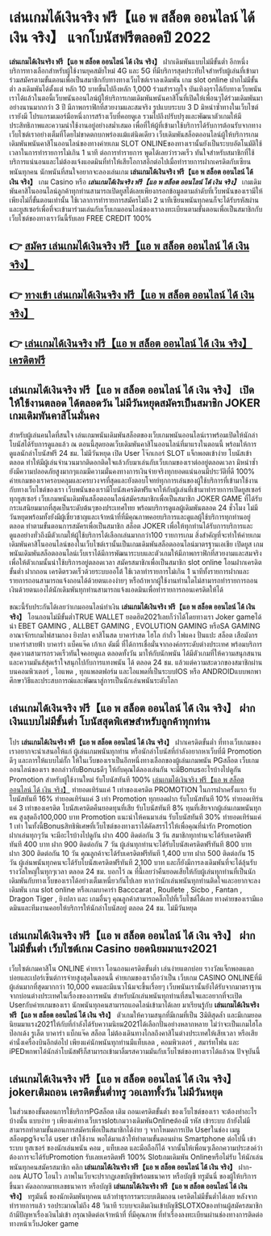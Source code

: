 # เล่นเกมได้เงินจริง ฟรี【แอ พ สล็อต ออนไลน์ ได้ เงิน จริง】  แจกโบนัสฟรีตลอดปี 2022

**เล่นเกมได้เงินจริง ฟรี【แอ พ สล็อต ออนไลน์ ได้ เงิน จริง】** ฝากเดิมพันแบบไม่มีขั้นต่ำ  อีกหนึ่งบริการทางเลือกสำหรับผู้ใช้งานยุคสมัยใหม่ 4G และ 5G ที่มีบริการสุดประทับใจสำหรับผู้เล่นที่เข้ามาร่วมสมัครตามขั้นตอนเพื่อเป็นสมาชิกกับทางทางเว็บไซต์เราลงเดิมพัน เกม slot online ฝากไม่มีขั้นต่ำ ลงเดิมพันได้ตั้งแต่ หลัก 10 บาทขึ้นไปถึงหลัก 1,000 ร่วมสำราญใจ บันเทิงอุราได้กับทางเว็บพนันเราได้แล้วในตอนี้เว็บพนันออนไลน์ผู้ให้บริการเกมเดิมพันพนันคาสิโนที่เปิดให้เพื่อนๆได้ร่วมเดิมพันมาอย่างนานมากกว่า 3 ปี มีภาพกราฟิกที่สวยงามและสมจริง รูปแบบระบบ 3 D
มิหนำซ้ำทางในเว็บไซต์เรายังมี โปรแกรมเมอร์มือหนึ่งการสร้างเว็บที่คอยดูเล  รวมไปถึงปรับปรุงและพัฒนาตัวเกมให้มีประสิทธิภาพและความน่าใช้งานอยู่อย่างสม่ำเสมอ เพื่อที่ให้ผู้ที่เข้ามาใช้บริการได้รับการต้อนรับจากทางเว็บไซต์เราอย่างเต็มที่โดยไม่ขาดตกบกพร่องแม้แต่นิดเดียว เว็บเดิมพันสล็อตออนไลน์ผู้ให้บริการเกมเดิมพันพนันคาสิโนออนไลน์ของทางค่ายเกม SLOT ONLINEของทางเรานั้นยังเป็นระบบอัตโนมัติใช้เวลาในการทำรายการไม่เกิน 1 นาที ต่อการทำรายการ พูดได้เลยว่ารวดเร็ว ทันใจสำหรับสมาชิกที่ใช้บริการแน่นอนและไม่ต้องแจ้งแอดมินที่ทำให้เสียโอกาสอีกต่อไปเมื่อทำรายการฝากเครดิตกับเซียนพนันทุกคน
นักพนันที่สนใจอยากจะลองเล่นเกม **เล่นเกมได้เงินจริง ฟรี【แอ พ สล็อต ออนไลน์ ได้ เงิน จริง】** เกม Casino  หรือ ***เล่นเกมได้เงินจริง ฟรี【แอ พ สล็อต ออนไลน์ ได้ เงิน จริง】*** เกมเดิมพันคาสิโนออนไลน์ลูกค้าทุกท่านสามารถเปิดยูสได้เลยเพียงกรอกข้อมูลตามลำดับที่เว็บพนันของเรามีให้เพียงไม่กี่ขั้นตอนเท่านั้น ใช้เวลาการทำรายการสมัครไม่ถึง 2 นาทีเซียนพนันทุกคนก็จะได้รับรหัสผ่านและยูสเซอร์เพื่อที่จะเข้ามาร่วมเล่นกับเว็บเกมออนไลน์ของเราลงทะเบียนตามขั้นตอนเพื่อเป็นสมาชิกกับเว็บไซต์ของทางเราวันนี้รับเลย FREE CREDIT 100%

## 👉 [สมัคร เล่นเกมได้เงินจริง ฟรี【แอ พ สล็อต ออนไลน์ ได้ เงิน จริง】](https://archa888.com/)
## 👉 [ทางเข้า เล่นเกมได้เงินจริง ฟรี【แอ พ สล็อต ออนไลน์ ได้ เงิน จริง】](https://archa888.com/)
## 👉 [เล่นเกมได้เงินจริง ฟรี【แอ พ สล็อต ออนไลน์ ได้ เงิน จริง】 เครดิตฟรี](https://archa888.com/)

## เล่นเกมได้เงินจริง ฟรี【แอ พ สล็อต ออนไลน์ ได้ เงิน จริง】 เปิดให้ใช้งานตลอด ได้ตลอดวัน ไม่มีวันหยุดสมัครเป็นสมาชิก JOKER เกมเดิมพันคาสิโนมั่นคง

สำหรับผู้เล่นคนใดที่สนใจ เล่นเกมพนันเดิมพันสล็อตของเว็บเกมพนันออนไลน์เราพร้อมเปิดให้นักล่าโบนัสได้รับการดูแลแล้ว ณ ตอนนี้สุดยอดเว็บเดิมพันคาสิโนออนไลน์ที่มาแรงในตอนนี้ พร้อมให้การดูแลนักล่าโบนัสฟรี 24 ชม. ไม่มีวันหยุด เปิด User โจ๊กเกอร์ SLOT แจ็กพอตเข้าง่าย โบนัสเข้าตลอด ทำให้มีผู้เล่นจำนวนมากติดอกติดใจแล้วกับมาเล่นกับเว็บเกมของเราต่ออยู่ตลอดเวลา มิหนำซ้ำยังมีความปลอดภัยสูงมากๆแถมมีความมั่นคงทางการเงินจ่ายจริงทุกยอดแน่นอนมีประวัติที่ดี 100% ค่ายเกมของเราครอบคลุมและครบวงจรที่สุดและยังตอบโจทย์ทุกการเล่นของผู้ใช้บริการที่เข้ามาใช้งานกับทางเว็บไซต์ของเรา
เว็บพนันของเรามีโบนัสเครดิตฟรีแจกให้กับผู้เล่นที่เข้ามาทำรายการเปิดยูสเซอร์ทุกยูสเซอร์ เว็บเกมพนันเดิมพันสล็อตออนไลน์สมัครสมาชิกเพื่อเป็นสมาชิก JOKER GAME ที่ได้รับกระแสนิยมมากที่สุดเป็นระดับต้นๆของประเทศไทย พร้อมบริการดูแลผู้เดิมพันตลอด 24 ชั่วโมง ไม่มีวันหยุดพร้อมทั้งยังมีผู้เชี่ยวชาญและเจ้าหน้าที่ที่มีคุณภาพคอยบริการและดูแลผู้ใช้บริการทุกท่านอยู่ตลอด ทำตามขั้นตอนการสมัครเพื่อเป็นสมาชิก สล็อต JOKER เพื่อให้ทุกท่านได้รับการบริการและดูแลอย่างทั่วถึงมีตัวเกมให้ผู้ใช้บริการได้เลือกเล่นมากกว่า100 รายการเกม
สิ่งสำคัญที่จะทำให้ค่ายเกมเดิมพันคาสิโนออนไลน์ของในเว็บไซต์เรานั้นเป็นเกมเดิมพันสล็อตออนไลน์มาตรฐานเอเชีย เปิดยูส  เกมพนันเดิมพันสล็อตออนไลน์เว็บเราได้มีการพัฒนาระบบและตัวเกมให้มีภาพกราฟิกที่สวยงามและสมจริงเพื่อให้ตัวเกมนั้นน่าใช้บริการอยู่ตลอดเวลา สมัครสมาชิกเพื่อเป็นสมาชิก slot online โอนฝากเครดิต ขั้นต่ำ ฝากถอน เครดิตรวดเร็วด้วยระบบออโต้ ใช้เวลาทำรายการไม่เกิน 1 นาทีทั้งรายการฝากและรายการถอนสามารถแจ้งถอนได้ด้วยตนเองง่ายๆ หรือถ้าหากผู้ใช้งานท่านใดไม่สามารถทำรายการถอนเงินด้วยตนเองได้นักเดิมพันทุกท่านสามารถแจ้งแอดมินเพื่อทำรายการถอนเครดิตให้ได้

ขณะนี้รับประกันได้เลยว่าเกมออนไลน์ทำเงิน **เล่นเกมได้เงินจริง ฟรี【แอ พ สล็อต ออนไลน์ ได้ เงิน จริง】** โอนถอนไม่มีขั้นต่ำTRUE WALLET ยอดฮิต2021เลยก็ว่าได้โดยทางเรา Joker gameได้นำ EBET GAMING , ALLBET GAMING , EVOLUTION GAMING หรือSA GAMING อาณาจักรเกมไพ่สามกอง  ยิงปลา คาสิโนสด บาคาร่าสด ไฮโล กำถั่ว ไพ่แคง ปั่นแปะ สล็อต เสือมังกร บาคาร่าสายฟ้า บาคาร่า แบ็คแจ๊ค เก้าเก ดัมมี่ ที่ได้การเชื่อมั่นจากองค์กรระดับต่างประเทศ พร้อมบริการสุดความสามารถรวดเร็วทันใจคอยดูแล ตลอดทั้งวัน มาให้กับนักพนัน ได้มีตัวเกมที่ให้ความสนุกสนานและความมันส์สุดเร้าใจสนุกไปกับการแทงพนัน ได้ ตลอด 24 ชม. แล้วแต่ความสะดวกของสมาชิกผ่านบนคอมพิวเตอร์ , ไอแพด , ทุกแพลตฟอร์ม และไอแพดที่เป็นระบบIOS หรือ ANDROIDแบบพกพา ศึกษาวิธีและประสบการณ์และพัฒนาสู่การเป็นนักเล่นพนันระดับโลก

## เล่นเกมได้เงินจริง ฟรี【แอ พ สล็อต ออนไลน์ ได้ เงิน จริง】 ฝากเงินแบบไม่มีขั้นต่ำ โบนัสสุดพิเศษสำหรับลูกค้าทุกท่าน

โปร **เล่นเกมได้เงินจริง ฟรี【แอ พ สล็อต ออนไลน์ ได้ เงิน จริง】** ฝากเครดิตขั้นต่ำ ที่ทางเว็บเกมของเราอยากจะนำเสนอให้แก่  ผู้เล่นเกมพนันทุกท่าน หรือนักล่าโบนัสที่กำลังอยากหาเว็บที่มี  Promotion ดีๆ และการให้แบบไม่กั๊ก ให้ในเว็บของเราเป็นอีกหนึ่งทางเลือกของผู้เล่นเกมพนัน PGสล็อต เว็บเกมออนไลน์ของเรา ขอกล่าวกับBonusดีๆ ให้กับคุณได้ลองเล่นกัน จะมีBonusอะไรบ้างไปดูกัน
 Promotion สำหรับผู้ใช้งานใหม่ รับโบนัสทันที 100% [เล่นเกมได้เงินจริง ฟรี【แอ พ สล็อต ออนไลน์ ได้ เงิน จริง】](https://archa888.com/) ทำยอดเทิร์นแค่ 1 เท่าของเครดิต
 PROMOTION ในการฝากครั้งแรก รับโบนัสทันที 16% ทำยอดเทิร์นแค่ 3 เท่า
 Promotion ทุกยอดฝาก รับโบนัสทันที 10% ทำยอดเทิร์นแค่ 3 เท่าของเครดิต
โบนัสเครดิตคืนยอดทุนที่เสีย รับโบนัสทันที 8% ทุนที่เสียจากผู้เล่นเกมพนันทุกคน สูงสุดถึง100,000 บาท
 Promotion แนะนำให้คนมาเล่น รับโบนัสทันที 30% ทำยอดเทิร์นแค่ 1 เท่า
ในทั้งนี้Bonusสิทธิพิเศษที่เว็บไซต์ของทางเราได้คัดสรรไว้ให้เพื่อคุณที่น่ารัก  Promotion ฝากเล่นทุกๆวัน จะมีอะไรบ้างไปดูกัน
ฝาก 400 ติดต่อกัน 3 วัน สมาชิกทุกท่านจะได้รับเครดิตฟรีทันที 400 บาท
ฝาก 900 ติดต่อกัน 7 วัน ผู้เล่นทุกท่านจะได้รับโบนัสเครดิตฟรีทันที 800 บาท
ฝาก 300 ติดต่อกัน 10 วัน คุณลูกค้าจะได้รับเครดิตฟรีทันที 1,400 บาท
ฝาก 500 ติดต่อกัน 15 วัน ผู้เล่นพนันทุกคนจะได้รับโบนัสเครดิตฟรีทันที 2,100 บาท
และก็ยังมีการลงเดิมพันที่จะได้ลุ้นรับรางวัลใหญ่ในทุกๆเวลา ตลอด 24 ชม. บอกไว้ ณ ที่นี้เลยว่าคืนยอดเสียให้กับผู้เล่นทุกท่านที่เป็นนักเดิมพันกับทางเว็บของเราได้อย่างเต็มเหนี่ยวกันไปเลย หากว่านักเล่นพนันทุกท่านติดใจและอยากจะลงเดิมพัน เกม slot online หรือเกมบาคาร่า Bacccarat , Roullete , Sicbo , Fantan , Dragon Tiger , ยิงปลา และ เกมอื่นๆ คุณลูกค้าสามารถคลิ๊กไปที่เว็บไซต์ได้เลย ทางค่ายของเรามีแอดมินและทีมงานคอยให้บริการให้นักล่าโบนัสอยู่ ตลอด 24 ชม. ไม่มีวันหยุด

## เล่นเกมได้เงินจริง ฟรี【แอ พ สล็อต ออนไลน์ ได้ เงิน จริง】 ฝากไม่มีขั้นต่ำ  เว็บไซต์เกม Casino ยอดนิยมมาแรง2021

เว็บไซต์เกมคาสิโน ONLINE ค่ายเรา โอนถอนเครดิตขั้นต่ำ เล่นง่ายแตกบ่อย รางวัลแจ็กพอตแตกบ่อยและเปอร์เซ็นต์การจ่ายสูงสุดในตอนนี้ ค่ายเกมของเราถือว่าเป็น เว็บเกม CASINO ONLINEที่มีผู้เล่นมากที่สุดมากกว่า 10,000 คนและมีแนวโน้มจะขึ้นเรื่อยๆ เว็บพนันเรานั้นยังได้รับจากมาตราฐานจากบ่อนต่างประเทศในเรื่องของการพนัน สำหรับนักเล่นพนันทุกท่านที่สนใจและอยากที่จะเปิด Userกับค่ายเกมของเรา นักพนันทุกคนสามารถแอดไลน์เข้ามาได้เลย
	มาเรียนรู้กับ **เล่นเกมได้เงินจริง ฟรี【แอ พ สล็อต ออนไลน์ ได้ เงิน จริง】** ตัวเกมให้ความสนุกที่มีเกมที่เป็น 3มิติสุดล้ำ และมีเกมยอดนิยมมาแรง2021ให้กับที่กำลังได้รับความนิยม2021ได้เลือกปั่นอย่างหลากหลาย  ไม่ว่าจะเป็นเกมไฮโล ป๊อกเด้ง รูเล็ต บาคาร่า แบ็กแจ๊ค สล็อต ไม่ต้องเดินทางไกลถึงคาสิโนต่างประเทศให้เสียเวลา หรือเสียค่านั่งเครื่องบินอีกต่อไป เพียงแค่นักพนันทุกท่านมีแท็บเลต , คอมพิวเตอร์ , สมาร์ทโฟน และ iPEDพกพาได้นักล่าโบนัสฟรีก็สามารถเข้ามาลิ้มรสความมันกับเว็บไซต์ของทางเราได้แล้วณ ปัจจุบันนี้

## เล่นเกมได้เงินจริง ฟรี【แอ พ สล็อต ออนไลน์ ได้ เงิน จริง】 jokerเติมถอน เครดิตขั้นต่ำทรู วอเลททั้งวัน ไม่มีวันหยุด

ในส่วนของขั้นตอนการใช้บริการPGสล็อต เติม ถอนเครดิตขั้นต่ำ ของเว็บไซต์ของเรา จะต้องทำอะไรบ้างนั้น แบบง่าย ๆ เพียงแค่ทางเว็บเราslotเกมวางเดิมพันOnlineต้องมี รหัส เข้าระบบ ถ้ายังไม่มีสามารถทำตามขั้นตอนการสมัครเพื่อเป็นสมาชิกได้ง่าย ๆ จากโหมดการเปิด Userในช่อง เมนู สล็อตpgจึงจะได้ user เข้าใช้งาน พอได้มาแล้วให้ทำตามขั้นตอนผ่าน Smartphone ต่อไปนี้
เข้าระบบ ยูสเซอร์  ของนักเล่นพนัน คอม , แท็บเลต และมือถือก็ได้
จากนั้นให้เพื่อนๆเลือกความประสงค์ว่า ต้องการจะได้รับPromotion รับเลยเครดิตฟรี 100% Slotเกมเดิมพัน Onlineหรือไม่รับ
ให้นักเล่นพนันทุกคนสมัครสมาชิก คลิก **เล่นเกมได้เงินจริง ฟรี【แอ พ สล็อต ออนไลน์ ได้ เงิน จริง】** ฝาก-ถอน AUTO โอนไว ภาพในเว็บจะปรากฏเลขบัญชีพร้อมธนาคาร หรือบัญชี ทรูมันนี่ ของผู้ให้บริการขึ้นมา
คัดลอกหมายเลขธนาคาร หรือบัญชี **เล่นเกมได้เงินจริง ฟรี【แอ พ สล็อต ออนไลน์ ได้ เงิน จริง】** ทรูมันนี่ ของนักเดิมพันทุกคน แล้วทำธุรกรรมระบบเติมถอน เครดิตไม่มีขั้นต่ำได้เลย
หลังจากทำรายการแล้ว รอประมาณไม่ถึง 48 วินาที ระบบจะเติมเงินเข้าบัญชีSLOTXOของท่านผู้สมัครสมาชิก
ถ้ามีปัญหาเรื่องเงินไม่เข้า กรุณาติดต่อเจ้าหน้าที่ ที่มีคุณภาพ ที่ทำเรื่องลงทะเบียนผ่านช่องทางการติดต่อทางหน้าเว็บJoker game


